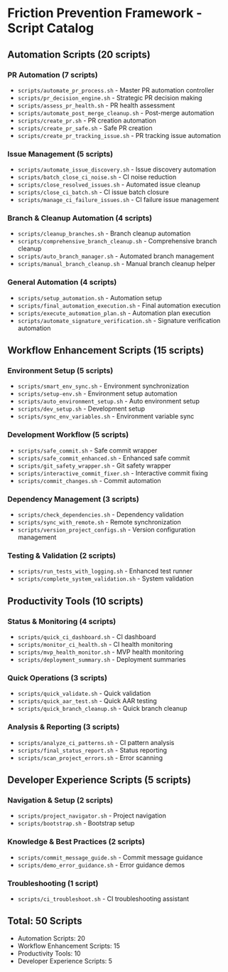# Friction Prevention Framework - Script Catalog

## Automation Scripts (20 scripts)

### PR Automation (7 scripts)

- `scripts/automate_pr_process.sh` - Master PR automation controller
- `scripts/pr_decision_engine.sh` - Strategic PR decision making
- `scripts/assess_pr_health.sh` - PR health assessment
- `scripts/automate_post_merge_cleanup.sh` - Post-merge automation
- `scripts/create_pr.sh` - PR creation automation
- `scripts/create_pr_safe.sh` - Safe PR creation
- `scripts/create_pr_tracking_issue.sh` - PR tracking issue automation

### Issue Management (5 scripts)

- `scripts/automate_issue_discovery.sh` - Issue discovery automation
- `scripts/batch_close_ci_noise.sh` - CI noise reduction
- `scripts/close_resolved_issues.sh` - Automated issue cleanup
- `scripts/close_ci_batch.sh` - CI issue batch closure
- `scripts/manage_ci_failure_issues.sh` - CI failure issue management

### Branch & Cleanup Automation (4 scripts)

- `scripts/cleanup_branches.sh` - Branch cleanup automation
- `scripts/comprehensive_branch_cleanup.sh` - Comprehensive branch cleanup
- `scripts/auto_branch_manager.sh` - Automated branch management
- `scripts/manual_branch_cleanup.sh` - Manual branch cleanup helper

### General Automation (4 scripts)

- `scripts/setup_automation.sh` - Automation setup
- `scripts/final_automation_execution.sh` - Final automation execution
- `scripts/execute_automation_plan.sh` - Automation plan execution
- `scripts/automate_signature_verification.sh` - Signature verification automation

## Workflow Enhancement Scripts (15 scripts)

### Environment Setup (5 scripts)

- `scripts/smart_env_sync.sh` - Environment synchronization
- `scripts/setup-env.sh` - Environment setup automation
- `scripts/auto_environment_setup.sh` - Auto environment setup
- `scripts/dev_setup.sh` - Development setup
- `scripts/sync_env_variables.sh` - Environment variable sync

### Development Workflow (5 scripts)

- `scripts/safe_commit.sh` - Safe commit wrapper
- `scripts/safe_commit_enhanced.sh` - Enhanced safe commit
- `scripts/git_safety_wrapper.sh` - Git safety wrapper
- `scripts/interactive_commit_fixer.sh` - Interactive commit fixing
- `scripts/commit_changes.sh` - Commit automation

### Dependency Management (3 scripts)

- `scripts/check_dependencies.sh` - Dependency validation
- `scripts/sync_with_remote.sh` - Remote synchronization
- `scripts/version_project_configs.sh` - Version configuration management

### Testing & Validation (2 scripts)

- `scripts/run_tests_with_logging.sh` - Enhanced test runner
- `scripts/complete_system_validation.sh` - System validation

## Productivity Tools (10 scripts)

### Status & Monitoring (4 scripts)

- `scripts/quick_ci_dashboard.sh` - CI dashboard
- `scripts/monitor_ci_health.sh` - CI health monitoring
- `scripts/mvp_health_monitor.sh` - MVP health monitoring
- `scripts/deployment_summary.sh` - Deployment summaries

### Quick Operations (3 scripts)

- `scripts/quick_validate.sh` - Quick validation
- `scripts/quick_aar_test.sh` - Quick AAR testing
- `scripts/quick_branch_cleanup.sh` - Quick branch cleanup

### Analysis & Reporting (3 scripts)

- `scripts/analyze_ci_patterns.sh` - CI pattern analysis
- `scripts/final_status_report.sh` - Status reporting
- `scripts/scan_project_errors.sh` - Error scanning

## Developer Experience Scripts (5 scripts)

### Navigation & Setup (2 scripts)

- `scripts/project_navigator.sh` - Project navigation
- `scripts/bootstrap.sh` - Bootstrap setup

### Knowledge & Best Practices (2 scripts)

- `scripts/commit_message_guide.sh` - Commit message guidance
- `scripts/demo_error_guidance.sh` - Error guidance demos

### Troubleshooting (1 script)

- `scripts/ci_troubleshoot.sh` - CI troubleshooting assistant

## Total: 50 Scripts

- Automation Scripts: 20
- Workflow Enhancement Scripts: 15
- Productivity Tools: 10
- Developer Experience Scripts: 5
